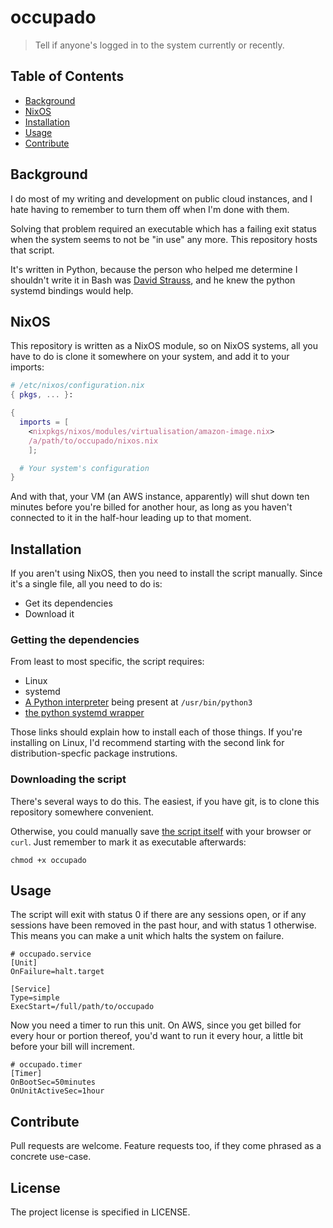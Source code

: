 # occupado
> Tell if anyone's logged in to the system currently or recently.

## Table of Contents

- [Background](#background)
- [NixOS](#nixos)
- [Installation](#installation)
- [Usage](#usage)
- [Contribute](#contribute)

## Background

I do most of my writing and development on public cloud instances, and I hate
having to remember to turn them off when I'm done with them.

Solving that problem required an executable which has a failing exit status
when the system seems to not be "in use" any more.  This repository hosts that script.

It's written in Python, because the person who helped me determine I shouldn't
write it in Bash was [David Strauss](https://github.com/davidstrauss), and he
knew the python systemd bindings would help.

## NixOS

This repository is written as a NixOS module, so on NixOS systems, all you
have to do is clone it somewhere on your system, and add it to your imports:
```nix
# /etc/nixos/configuration.nix
{ pkgs, ... }:

{
  imports = [
    <nixpkgs/nixos/modules/virtualisation/amazon-image.nix>
    /a/path/to/occupado/nixos.nix
    ];

  # Your system's configuration
}
```

And with that, your VM (an AWS instance, apparently) will shut down ten minutes
before you're billed for another hour, as long as you haven't connected to it
in the half-hour leading up to that moment.

## Installation

If you aren't using NixOS, then you need to install the script manually.  Since
it's a single file, all you need to do is:

- Get its dependencies
- Download it

### Getting the dependencies

From least to most specific, the script requires:

- Linux
- systemd
- [A Python interpreter](https://wiki.python.org/moin/BeginnersGuide/Download) being present at `/usr/bin/python3`
- [the python systemd wrapper](https://github.com/systemd/python-systemd)

Those links should explain how to install each of those things. If you're
installing on Linux, I'd recommend starting with the second link for
distribution-specfic package instrutions.

### Downloading the script

There's several ways to do this.  The easiest, if you have git, is to clone
this repository somewhere convenient.

Otherwise, you could manually save [the script
itself](https://raw.githubusercontent.com/nicknovitski/occupado/master/occupado)
with your browser or `curl`.  Just remember to mark it as executable
afterwards:
```shell
chmod +x occupado
```

## Usage

The script will exit with status 0 if there are any sessions open, or if any
sessions have been removed in the past hour, and with status 1 otherwise.  This
means you can make a unit which halts the system on failure.

```
# occupado.service
[Unit]
OnFailure=halt.target

[Service]
Type=simple
ExecStart=/full/path/to/occupado
```

Now you need a timer to run this unit.  On AWS, since you get billed for every
hour or portion thereof, you'd want to run it every hour, a little bit before
your bill will increment.

```
# occupado.timer
[Timer]
OnBootSec=50minutes
OnUnitActiveSec=1hour
```

## Contribute

Pull requests are welcome. Feature requests too, if they come phrased as a
concrete use-case.

## License

The project license is specified in LICENSE.
